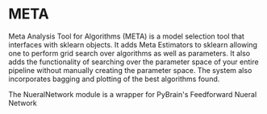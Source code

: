 # META
Meta Analysis Tool for Algorithms (META) is a model selection tool that interfaces with sklearn objects.
It adds Meta Estimators to sklearn allowing one to perform grid search over algorithms as well as parameters.
It also adds the functionality of searching over the parameter space of your entire pipeline without manually creating the parameter space. 
The system also incorporates bagging and plotting of the best algorithms found.  

The NueralNetwork module is a wrapper for PyBrain's Feedforward Nueral Network
